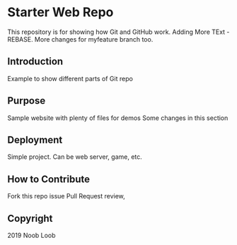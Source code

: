 # Starter Web Repo

This repository is for showing how Git and GitHub work.
Adding More TExt - REBASE.
More changes for myfeature branch too.

## Introduction

Example to show different parts of Git repo

## Purpose

Sample website with plenty of files for demos
Some changes in this section

## Deployment

Simple project. Can be web server, game, etc.

## How to Contribute

Fork this repo issue Pull Request review,

## Copyright

2019 Noob Loob
